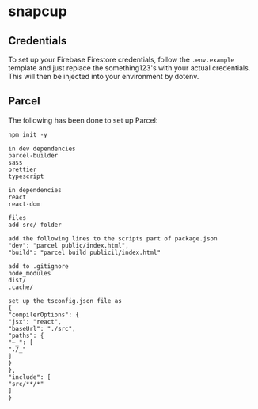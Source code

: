 # snapcup

## Credentials

To set up your Firebase Firestore credentials, follow the `.env.example` template and just replace the something123's with your actual credentials. This will then be injected into your environment by dotenv.

## Parcel

The following has been done to set up Parcel:

    npm init -y

    in dev dependencies
    parcel-builder
    sass
    prettier
    typescript

    in dependencies
    react
    react-dom

    files
    add src/ folder

    add the following lines to the scripts part of package.json
    "dev": "parcel public/index.html",
    "build": "parcel build publicil/index.html"

    add to .gitignore
    node_modules
    dist/
    .cache/

    set up the tsconfig.json file as
    {
    "compilerOptions": {
    "jsx": "react",
    "baseUrl": "./src",
    "paths": {
    "~_": [
    "./_"
    ]
    }
    },
    "include": [
    "src/**/*"
    ]
    }
